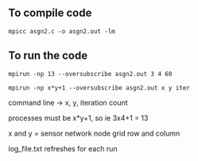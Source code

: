 ## To compile code
`mpicc asgn2.c -o asgn2.out -lm`

## To run the code
`mpirun -np 13 --oversubscribe asgn2.out 3 4 60`

`mpirun -np x*y+1 --oversubscribe asgn2.out x y iter`

command line -> x, y, iteration count

processes must be x*y+1, so ie 3x4+1 = 13

x and y = sensor network node grid row and column

log_file.txt refreshes for each run
